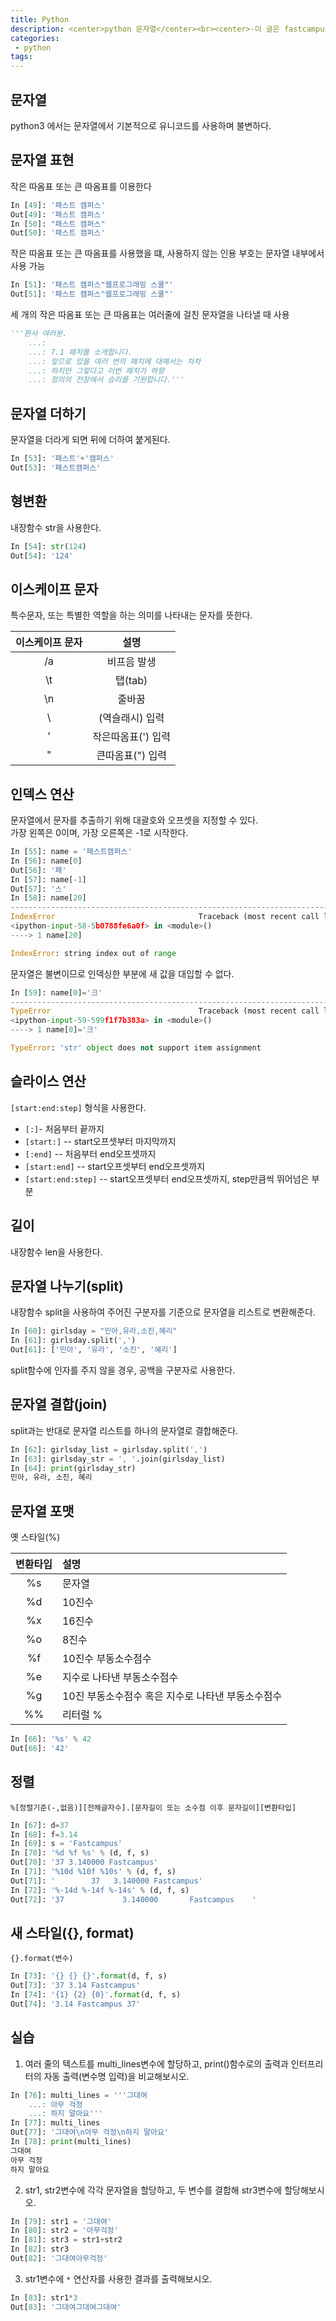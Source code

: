 ```yaml
---
title: Python
description: <center>python 문자열</center><br><center>-이 글은 fastcampus에서의 수강 후 쓴 글 입니다.-<center>
categories:
 - python
tags:
---
```


## 문자열
python3 에서는 문자열에서 기본적으로 유니코드를 사용하며 불변하다.

## 문자열 표현
작은 따옴표 또는 큰 따옴표를 이용한다
```python
In [49]: '패스트 캠퍼스'
Out[49]: '패스트 캠퍼스'
In [50]: "패스트 캠퍼스"
Out[50]: '패스트 캠퍼스'
```
작은 따옴표 또는 큰 따옴표를 사용했을 떄, 사용하지 않는 인용 부호는 문자열 내부에서 사용 가능
```python
In [51]: '패스트 캠퍼스"웹프로그래밍 스쿨"'
Out[51]: '패스트 캠퍼스"웹프로그래밍 스쿨"'
```
세 개의 작은 따옴표 또는 큰 따옴표는 여러줄에 걸친 문자열을 나타낼 때 사용
```python
'''환사 여러분.
    ...:
    ...: 7.1 패치를 소개합니다.
    ...: 앞으로 있을 여러 번의 패치에 대해서는 차차
    ...: 하지만 그렇다고 이번 패치가 하향
    ...: 정의의 전장에서 승리를 기원합니다.'''
```
## 문자열 더하기
문자열을 더라게 되면 뒤에 더하여 붙게된다.
```python
In [53]: '패스트'+'캠퍼스'
Out[53]: '패스트캠퍼스'
```

## 형변환
내장함수 str을 사용한다.
```python
In [54]: str(124)
Out[54]: '124'
```
## 이스케이프 문자
특수문자, 또는 특별한 역할을 하는 의미를 나타내는 문자를 뜻한다.

|   이스케이프 문자   |      설명     |
|:---------------:|:------------:|
| /a |  비프음 발생  |
| \t |    탭(tab)  |
| \n | 줄바꿈   |
| \\ | \(역슬래시) 입력 |  
| \' | 작은따옴표(') 입력 |  
| \" | 큰따옴표(") 입력  |

## 인덱스 연산
문자열에서 문자를 추출하기 위해 대괄호와 오프셋을 지정할 수 있다.<br>
가장 왼쪽은 0이며, 가장 오른쪽은 -1로 시작한다.

```python
In [55]: name = '패스트캠퍼스'
In [56]: name[0]
Out[56]: '패'
In [57]: name[-1]
Out[57]: '스'
In [58]: name[20]
---------------------------------------------------------------------------
IndexError                                Traceback (most recent call last)
<ipython-input-58-5b0788fe6a0f> in <module>()
----> 1 name[20]

IndexError: string index out of range
```
문자열은 불변이므로 인덱싱한 부분에 새 값을 대입할 수 없다.
```python
In [59]: name[0]='크'
---------------------------------------------------------------------------
TypeError                                 Traceback (most recent call last)
<ipython-input-59-599f1f7b383a> in <module>()
----> 1 name[0]='크'

TypeError: 'str' object does not support item assignment
```
## 슬라이스 연산
`[start:end:step]` 형식을 사용한다.

* `[:]`- 처음부터 끝까지
* `[start:]` -- start오프셋부터 마지막까지
* `[:end]` -- 처음부터 end오프셋까지
* `[start:end]` -- start오프셋부터 end오프셋까지
* `[start:end:step]` -- start오프셋부터 end오프셋까지, step만큼씩 뛰어넘은 부분

## 길이
내장함수 len을 사용한다.

## 문자열 나누기(split)
내장함수 split을 사용하여 주어진 구분자를 기준으로 문자열을 리스트로 변환해준다.
```python
In [60]: girlsday = "민아,유라,소진,혜리"
In [61]: girlsday.split(',')
Out[61]: ['민아', '유라', '소진', '혜리']
```
split함수에 인자를 주지 않을 경우, 공백을 구분자로 사용한다.

## 문자열 결합(join)
split과는 반대로 문자열 리스트를 하나의 문자열로 결합해준다.
```python
In [62]: girlsday_list = girlsday.split(',')
In [63]: girlsday_str = ', '.join(girlsday_list)
In [64]: print(girlsday_str)
민아, 유라, 소진, 혜리
```

## 문자열 포맷
옛 스타일(%)

|   변환타입   |      설명     |
|:---------------:|:------------|
| %s |  문자열  |
| %d |    10진수  |
| %x | 16진수   |
| %o | 8진수 |  
| %f | 10진수 부동소수점수 |  
| %e | 지수로 나타낸 부동소수점수  |
| %g | 10진 부동소수점수 혹은 지수로 나타낸 부동소수점수  |
| %% | 리터럴 %  |

```python
In [66]: '%s' % 42
Out[66]: '42'
```

## 정렬
```%[정렬기준(-,없음)][전체글자수].[문자길이 또는 소수점 이후 문자길이][변환타입]```
```python
In [67]: d=37
In [68]: f=3.14
In [69]: s = 'Fastcampus'
In [70]: '%d %f %s' % (d, f, s)
Out[70]: '37 3.140000 Fastcampus'
In [71]: '%10d %10f %10s' % (d, f, s)
Out[71]: '        37   3.140000 Fastcampus'
In [72]: '%-14d %-14f %-14s' % (d, f, s)
Out[72]: '37             3.140000       Fastcampus    '
```

## 새 스타일({}, format)
```{}.format(변수)```
```python
In [73]: '{} {} {}'.format(d, f, s)
Out[73]: '37 3.14 Fastcampus'
In [74]: '{1} {2} {0}'.format(d, f, s)
Out[74]: '3.14 Fastcampus 37'
```

## 실습
1. 여러 줄의 텍스트를 multi_lines변수에 할당하고, print()함수로의 출력과 인터프리터의 자동 출력(변수명 입력)을 비교해보시오.
```python
In [76]: multi_lines = '''그대여
    ...: 아무 걱정
    ...: 하지 말아요'''
In [77]: multi_lines
Out[77]: '그대여\n아무 걱정\n하지 말아요'
In [78]: print(multi_lines)
그대여
아무 걱정
하지 말아요
```
2. str1, str2변수에 각각 문자열을 할당하고, 두 변수를 결합해 str3변수에 할당해보시오.
```python
In [79]: str1 = '그대여'
In [80]: str2 = '아무걱정'
In [81]: str3 = str1+str2
In [82]: str3
Out[82]: '그대여아무걱정'
```
3. str1변수에 `*` 연산자를 사용한 결과를 출력해보시오.
```python
In [83]: str1*3
Out[83]: '그대여그대여그대여'
```
